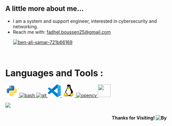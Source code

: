 
<br>

## A little more about me...  

-  I am a system and support engineer, interested in cybersecurity and networking.  
-  Reach me with: fadhel.boussen25@gmail.com<p align="left">
<a href="https://www.linkedin.com/in/ben-ali-samar-721b66169/" target="blank"><img align="center" src="https://raw.githubusercontent.com/rahuldkjain/github-profile-readme-generator/master/src/images/icons/Social/linked-in-alt.svg" alt="ben-ali-samar-721b66169" height="30" width="40" /></a>

<br>

# <b>Languages and Tools : </b>
<p align="left">
 <!-- Python -->
 <a 
    href="https://www.python.org"
    target="_blank" rel="noreferrer"> 
    <img
        src="https://raw.githubusercontent.com/devicons/devicon/master/icons/python/python-original.svg" alt="python"
        width="40" height="40"
    /> 
 </a> 
 <!--bash-->
 <a href="https://www.gnu.org/software/bash/" target="_blank" rel="noreferrer"> <img src="https://www.vectorlogo.zone/logos/gnu_bash/gnu_bash-icon.svg" alt="bash" width="40" height="40"/> </a>
  <!-- git -->
 <a 
    href="https://git-scm.com/"
    target="_blank" rel="noreferrer"> 
    <img
        src="https://www.vectorlogo.zone/logos/git-scm/git-scm-icon.svg" alt="git"
        width="40" height="40"
    /> 
 </a> 
 <!-- vs code -->
 <a 
    href="https://code.visualstudio.com/" 
    target="_blank" rel="noreferrer"> 
    <img
        src="https://raw.githubusercontent.com/github/explore/80688e429a7d4ef2fca1e82350fe8e3517d3494d/topics/visual-studio-code/visual-studio-code.png"
        alt="VS code" width="40" height="40"
    /> 
 </a> 
  <!-- linux -->
 <a 
    href="https://www.linux.org/"
    target="_blank" rel="noreferrer"> 
    <img
        src="https://raw.githubusercontent.com/devicons/devicon/master/icons/linux/linux-original.svg" alt="linux"
        width="40" height="40"
    /> 
 </a> 
 <!-- AI -->
 <a 
    href="https://opencv.org/"
    target="_blank" rel="noreferrer"> 
    <img
        src="https://www.vectorlogo.zone/logos/opencv/opencv-icon.svg" alt="opencv"
        width="40" height="40"
    /> 
 </a> 
 <!-- Docker -->
 <a 
    href="https://www.docker.com/"
    target="_blank" rel="noreferrer"> 
    <img
        src="https://cdn.jsdelivr.net/gh/devicons/devicon/icons/docker/docker-plain-wordmark.svg"
        width="40" height="40"
    /> 
 </a> 
 <br>
 </p> 


 
 <p>
  <img src="https://github-readme-stats.vercel.app/api/top-langs/?username=Benali-Samar&theme=github_dark&layout=compact&hide=jupyter%20notebook,matlab" />
</p>
 <!--
 # <b>Connect with me by :</b>
<p>

<!-- LinkedIn -->
<!--
<p align="left">
<a href="https://www.linkedin.com/in/ben-ali-samar-721b66169/" target="blank"><img align="center" src="https://raw.githubusercontent.com/rahuldkjain/github-profile-readme-generator/master/src/images/icons/Social/linked-in-alt.svg" alt="ben-ali-samar-721b66169" height="30" width="40" /></a>
<!-- GMail -->
<!--<a 
    target="_blank" 
    href="mailto:samar.benali@istic.ucar.tn">
    <img
        src="https://img.shields.io/badge/-Gmail-D14836?style=for-the-badge&logo=Gmail&logoColor=white">
    </img>    
</a>
-->
 
 
 <h4 align="right"> 
   Thanks for Visiting!
   <img alt="By " src="https://media.tenor.com/wJ1f-nu2nggAAAAi/wave-bye.gif" width= "100">
  </h4>
 
<!---
Benali-Samar/Benali-Samar is a ✨ special ✨ repository because its `README.md` (this file) appears on your GitHub profile.
You can click the Preview link to take a look at your changes.
--->
